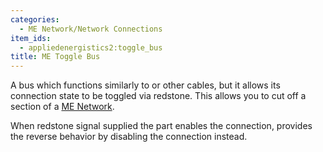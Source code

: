 ```yaml
---
categories:
  - ME Network/Network Connections
item_ids:
  - appliedenergistics2:toggle_bus
title: ME Toggle Bus
---
```


A bus which functions similarly to <ItemLink
id="appliedenergistics2:fluix_glass_cable"/> or other cables, but it
allows its connection state to be toggled via redstone. This allows you to cut
off a section of a [ME Network](../../me-network.md).

When redstone signal supplied the part enables the connection, <ItemLink
id="appliedenergistics2:inverted_toggle_bus"/> provides the reverse
behavior by disabling the connection instead.

<RecipeFor id="appliedenergistics2:toggle_bus" />
